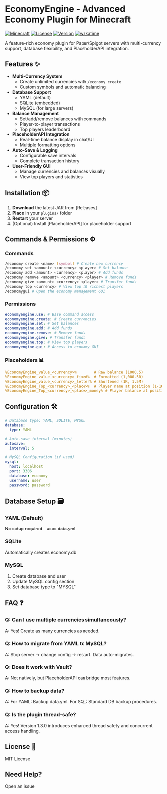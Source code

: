 # EconomyEngine - Advanced Economy Plugin for Minecraft

[![Minecraft](https://img.shields.io/badge/Minecraft-1.16--1.19-green.svg)](https://www.minecraft.net)
[![License](https://img.shields.io/badge/License-MIT-blue.svg)](https://opensource.org/licenses/MIT)
[![Version](https://img.shields.io/badge/Version-1.3-orange.svg)](https://github.com/wryuin/EconomyEngine/releases)
[![wakatime](https://wakatime.com/badge/user/1b3b3898-ae4b-459a-ba4b-378476547f43/project/1465faaa-1eb1-4f57-97bb-a0a3350dcbc2.svg)](https://wakatime.com/badge/user/1b3b3898-ae4b-459a-ba4b-378476547f43/project/1465faaa-1eb1-4f57-97bb-a0a3350dcbc2)

A feature-rich economy plugin for Paper/Spigot servers with multi-currency support, database flexibility, and PlaceholderAPI integration.


## Features ✨

- **Multi-Currency System**
  - Create unlimited currencies with `/economy create`
  - Custom symbols and automatic balancing
- **Database Support**
  - YAML (default)
  - SQLite (embedded)
  - MySQL (for large servers)
- **Balance Management**
  - Set/add/remove balances with commands
  - Player-to-player transactions
  - Top players leaderboard
- **PlaceholderAPI Integration**
  - Real-time balance display in chat/UI
  - Multiple formatting options
- **Auto-Save & Logging**
  - Configurable save intervals
  - Complete transaction history
- **User-Friendly GUI**
  - Manage currencies and balances visually
  - View top players and statistics

## Installation 📦

1. **Download** the latest JAR from [Releases]
2. **Place** in your `plugins/` folder
3. **Restart** your server
4. (Optional) Install [PlaceholderAPI] for placeholder support

## Commands & Permissions ⚙️

### Commands
```bash
/economy create <name> [symbol] # Create new currency
/economy set <amount> <currency> <player> # Set balance
/economy add <amount> <currency> <player> # Add funds
/economy remove <amount> <currency> <player> # Remove funds
/economy give <amount> <currency> <player> # Transfer funds
/economy top <currency> # View top 10 richest players
/economygui # Open the economy management GUI
```

### Permissions
```yaml
economyengine.use: # Base command access
economyengine.create: # Create currencies
economyengine.set: # Set balances
economyengine.add: # Add funds
economyengine.remove: # Remove funds
economyengine.give: # Transfer funds
economyengine.top: # View top players
economyengine.gui: # Access to economy GUI
```

### Placeholders 📊
```yaml
%EconomyEngine_value_<currency>%        # Raw balance (1000.5)
%EconomyEngine_value_<currency>_fixed%  # Formatted (1,000.50)
%EconomyEngine_value_<currency>_letter% # Shortened (1K, 1.5M)
%EconomyEngine_Top_<currency>_<place>%  # Player name at position (1-10)
%EconomyEngine_Top_<currency>_<place>_money% # Player balance at position (1-10)
```

## Configuration 🛠️
```yaml
# Database type: YAML, SQLITE, MYSQL
database:
  type: YAML

# Auto-save interval (minutes)
autosave:
  interval: 5

# MySQL Configuration (if used)
mysql:
  host: localhost
  port: 3306
  database: economy
  username: user
  password: password
```

## Database Setup 🗃️

### YAML (Default)
No setup required - uses data.yml

### SQLite
Automatically creates economy.db

### MySQL
1. Create database and user
2. Update MySQL config section
3. Set database type to "MYSQL"

## FAQ ❓

### Q: Can I use multiple currencies simultaneously?
A: Yes! Create as many currencies as needed.

### Q: How to migrate from YAML to MySQL?
A: Stop server → change config → restart. Data auto-migrates.

### Q: Does it work with Vault?
A: Not natively, but PlaceholderAPI can bridge most features.

### Q: How to backup data?
A: For YAML: Backup data.yml. For SQL: Standard DB backup procedures.

### Q: Is the plugin thread-safe?
A: Yes! Version 1.3.0 introduces enhanced thread safety and concurrent access handling.

## License 📄
MIT License

## Need Help?
Open an issue
